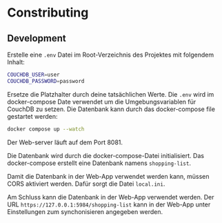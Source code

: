 # Constributing

## Development
Erstelle eine `.env` Datei im Root-Verzeichnis des Projektes mit folgendem Inhalt:

```bash
COUCHDB_USER=user
COUCHDB_PASSWORD=password
```
Ersetze die Platzhalter durch deine tatsächlichen Werte.
Die `.env` wird im docker-compose Date verwendet um die Umgebungsvariablen für CouchDB zu setzen.
Die Datenbank kann durch das docker-compose file gestartet werden:

```bash
docker compose up --watch
```
Der Web-server läuft auf dem Port 8081.

Die Datenbank wird durch die docker-compose-Datei initialisiert.
Das docker-compose erstellt eine Datenbank namens `shopping-list`.

Damit die Datenbank in der Web-App verwendet werden kann,
müssen CORS aktiviert werden. Dafür sorgt die Datei `local.ini`.

Am Schluss kann die Datenbank in der Web-App verwendet werden.
Der URL `https://127.0.0.1:5984/shopping-list` kann in der Web-App unter Einstellungen zum synchonisieren angegeben werden.

